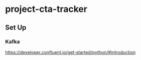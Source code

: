 # project-cta-tracker

## Set Up
### Kafka
https://developer.confluent.io/get-started/python/#introduction